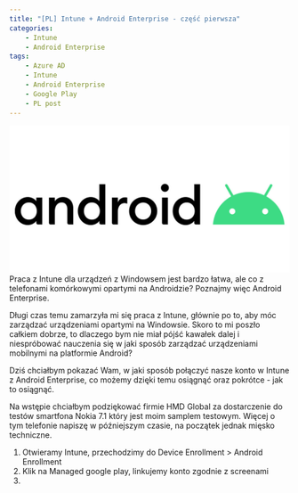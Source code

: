 ```yaml
---
title: "[PL] Intune + Android Enterprise - część pierwsza"
categories:
    - Intune
    - Android Enterprise
tags:
    - Azure AD
    - Intune
    - Android Enterprise
    - Google Play
    - PL post
---
```

!["[PL] Intune + Android Enterprise - część pierwsza"](/assets/images/top_images/AndroidEnterpriseTOP.jpg)Praca z Intune dla urządzeń z Windowsem jest bardzo łatwa, ale co z telefonami komórkowymi opartymi na Androidzie? Poznajmy więc Android Enterprise.

Długi czas temu zamarzyła mi się praca z Intune, głównie po to, aby móc zarządzać urządzeniami opartymi na Windowsie. Skoro to mi poszło całkiem dobrze, to dlaczego bym nie miał pójść kawałek dalej i niespróbować nauczenia się w jaki sposób zarządzać urządzeniami mobilnymi na platformie Android? 

Dziś chciałbym pokazać Wam, w jaki sposób połączyć nasze konto w Intune z Android Enterprise, co możemy dzięki temu osiągnąć oraz pokrótce - jak to osiągnąć.

Na wstępie chciałbym podziękować firmie HMD Global za dostarczenie do testów smartfona Nokia 7.1 który jest moim samplem testowym. Więcej o tym telefonie napiszę w późniejszym czasie, na początek jednak mięsko techniczne.





1. Otwieramy Intune, przechodzimy do Device Enrollment > Android Enrollment
2. Klik na Managed google play, linkujemy konto zgodnie z screenami
3. 